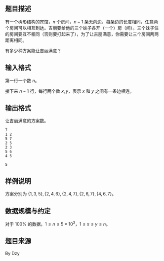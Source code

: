 ## 题目描述

有一个树形结构的宾馆，$n$ 个房间，$n-1$ 条无向边，每条边的长度相同，任意两个房间可以相互到达。吉丽要给他的三个妹子各开（一个）房（间）。三个妹子住的房间要互不相同（否则要打起来了），为了让吉丽满意，你需要让三个房间两两距离相同。

有多少种方案能让吉丽满意？

## 输入格式

第一行一个数 $n$。

接下来 $n-1$ 行，每行两个数 $x,y$，表示 $x$ 和 $y$ 之间有一条边相连。

## 输出格式

让吉丽满意的方案数。

```input1
7
1 2
5 7
2 5
2 3
5 6
4 5
```
```output1
5
```

## 样例说明

方案分别为 $\{1,3,5\},\{2,4,6\},\{2,4,7\},\{2,6,7\},\{4,6,7\}$。


## 数据规模与约定

对于 $100\%$ 的数据，$1 \le n \le 5\times10^3$，$1 \le x\le y \le n$。

## 题目来源
By Dzy